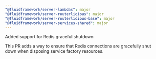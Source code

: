 ```yaml
---
"@fluidframework/server-lambdas": major
"@fluidframework/server-routerlicious": major
"@fluidframework/server-routerlicious-base": major
"@fluidframework/server-services-shared": major
---
```


Added support for Redis graceful shutdown

This PR adds a way to ensure that Redis connections are gracefully shut down when disposing service factory resources.
